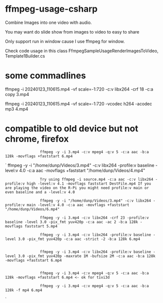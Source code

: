 # ffmpeg-usage-csharp

Combine Images into one video with audio.

You may want do slide show from images to video to easy to share

Only support run in window cause I use ffmpeg for window.


Check code usage in this class FfmpegSampleUsageRenderImagesToVideo, Template1Builder.cs

# some commadlines

ffmpeg -i 20240123_110615.mp4 -vf scale=-1:720 -c:v libx264 -crf 18 -c:a copy 3.mp4

ffmpeg -i 20240123_110615.mp4 -vf scale=-1:720 -vcodec h264 -acodec mp3 4.mp4


# compatible to old device but not chrome, firefox

                    ffmpeg -y -i 3.mp4 -c:v mpeg4 -q:v 5 -c:a aac -b:a 128k -movflags +faststart 6.mp4 


`
                    ffmpeg -y -i "/home/dunp/Videos/3.mp4" -c:v libx264 -profile:v baseline -level:v 4.0 -c:a aac -movflags +faststart "/home/dunp/Videos/4.mp4"

                    Try using ffmpeg -i source.mp4 -c:a aac -c:v libx264 -profile:v high -level:v 4.1 -movflags faststart DestFile.mp4 If you are playing the video on the R-Pi you might need profile:v main or even baseline and a -level:v 4.0

                    ffmpeg -y -i "/home/dunp/Videos/3.mp4" -c:v libx264 -profile:v main -level:v 4.0 -c:a aac -movflags +faststart "/home/dunp/Videos/6.mp4"

                    ffmpeg -y -i 3.mp4 -c:v libx264 -crf 23 -profile:v baseline -level 3.0 -pix_fmt yuv420p -c:a aac -ac 2 -b:a 128k -movflags faststart 5.mp4

                    ffmpeg -y -i 3.mp4 -c:v libx264 -profile:v baseline -level 3.0 -pix_fmt yuv420p -c:a aac -strict -2 -b:a 128k 6.mp4


                    ffmpeg -y -i 3.mp4 -c:v libx264 -profile:v baseline -level 3.0 -pix_fmt yuv420p -maxrate 1M -bufsize 2M -c:a aac -b:a 128k -movflags +faststart 6.mp4


                    ffmpeg -y -i 3.mp4 -c:v mpeg4 -q:v 5 -c:a aac -b:a 128k -movflags +faststart 6.mp4 <- ok for tivi3d

                    ffmpeg -y -i 3.mp4 -c:v mpeg4 -q:v 5 -c:a aac -b:a 128k -f mp4 6.mp4


`
